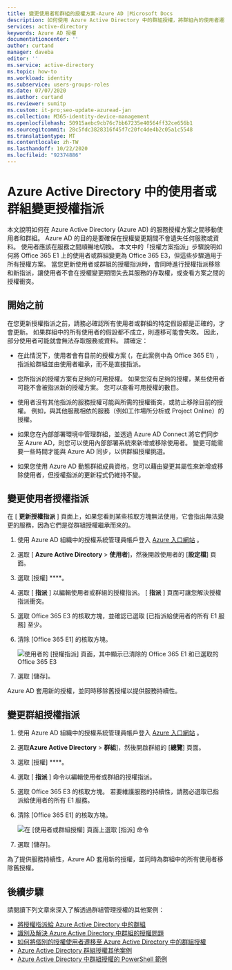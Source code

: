 ```yaml
---
title: 變更使用者和群組的授權方案-Azure AD |Microsoft Docs
description: 如何使用 Azure Active Directory 中的群組授權，將群組內的使用者遷移至不同的服務方案
services: active-directory
keywords: Azure AD 授權
documentationcenter: ''
author: curtand
manager: daveba
editor: ''
ms.service: active-directory
ms.topic: how-to
ms.workload: identity
ms.subservice: users-groups-roles
ms.date: 07/07/2020
ms.author: curtand
ms.reviewer: sumitp
ms.custom: it-pro;seo-update-azuread-jan
ms.collection: M365-identity-device-management
ms.openlocfilehash: 50915aebc9cb76c7bb67235e40564ff32ce656b1
ms.sourcegitcommit: 28c5fdc3828316f45f7c20fc4de4b2c05a1c5548
ms.translationtype: MT
ms.contentlocale: zh-TW
ms.lasthandoff: 10/22/2020
ms.locfileid: "92374886"
---
```

# <a name="change-license-assignments-for-a-user-or-group-in-azure-active-directory"></a>Azure Active Directory 中的使用者或群組變更授權指派

本文說明如何在 Azure Active Directory (Azure AD) 的服務授權方案之間移動使用者和群組。 Azure AD 的目的是要確保在授權變更期間不會遺失任何服務或資料。 使用者應該在服務之間順暢地切換。 本文中的「授權方案指派」步驟說明如何將 Office 365 E1 上的使用者或群組變更為 Office 365 E3，但這些步驟適用于所有授權方案。 當您更新使用者或群組的授權指派時，會同時進行授權指派移除和新指派，讓使用者不會在授權變更期間失去其服務的存取權，或查看方案之間的授權衝突。

## <a name="before-you-begin"></a>開始之前

在您更新授權指派之前，請務必確認所有使用者或群組的特定假設都是正確的，才會更新。 如果群組中的所有使用者的假設都不成立，則遷移可能會失敗。 因此，部分使用者可能就會無法存取服務或資料。 請確定：

- 在此情況下，使用者會有目前的授權方案 (，在此案例中為 Office 365 E1) ，指派給群組並由使用者繼承，而不是直接指派。

- 您所指派的授權方案有足夠的可用授權。 如果您沒有足夠的授權，某些使用者可能不會被指派新的授權方案。 您可以查看可用授權的數目。

- 使用者沒有其他指派的服務授權可能與所需的授權衝突，或防止移除目前的授權。 例如，與其他服務相依的服務（例如工作場所分析或 Project Online）的授權。

- 如果您在內部部署環境中管理群組，並透過 Azure AD Connect 將它們同步至 Azure AD，則您可以使用內部部署系統來新增或移除使用者。 變更可能需要一些時間才能與 Azure AD 同步，以供群組授權挑選。

- 如果您使用 Azure AD 動態群組成員資格，您可以藉由變更其屬性來新增或移除使用者，但授權指派的更新程式仍維持不變。

## <a name="change-user-license-assignments"></a>變更使用者授權指派

在 [ **更新授權指派** ] 頁面上，如果您看到某些核取方塊無法使用，它會指出無法變更的服務，因為它們是從群組授權繼承而來的。

1. 使用 Azure AD 組織中的授權系統管理員帳戶登入 [Azure 入口網站](https://portal.azure.com/) 。
1. 選取 [ **Azure Active Directory**  >  **使用者**]，然後開啟使用者的 [**設定檔**] 頁面。
1. 選取 [授權] ****。
1. 選取 [ **指派** ] 以編輯使用者或群組的授權指派。 [ **指派** ] 頁面可讓您解決授權指派衝突。
1. 選取 Office 365 E3 的核取方塊，並確認已選取 [已指派給使用者的所有 E1 服務] 至少。
1. 清除 [Office 365 E1] 的核取方塊。

    ![使用者的 [授權指派] 頁面，其中顯示已清除的 Office 365 E1 和已選取的 Office 365 E3](./media/licensing-groups-change-licenses/update-user-license-assignments.png)

1. 選取 [儲存]。

Azure AD 套用新的授權，並同時移除舊授權以提供服務持續性。

## <a name="change-group-license-assignments"></a>變更群組授權指派

1. 使用 Azure AD 組織中的授權系統管理員帳戶登入 [Azure 入口網站](https://portal.azure.com/) 。
1. 選取**Azure Active Directory**  >  **群組**]，然後開啟群組的 [**總覽**] 頁面。
1. 選取 [授權] ****。
1. 選取 [ **指派** ] 命令以編輯使用者或群組的授權指派。
1. 選取 Office 365 E3 的核取方塊。 若要維護服務的持續性，請務必選取已指派給使用者的所有 E1 服務。
1. 清除 [Office 365 E1] 的核取方塊。

    ![在 [使用者或群組授權] 頁面上選取 [指派] 命令](./media/licensing-groups-change-licenses/update-group-license-assignments.png)

1. 選取 [儲存]。

為了提供服務持續性，Azure AD 套用新的授權，並同時為群組中的所有使用者移除舊授權。

## <a name="next-steps"></a>後續步驟

請閱讀下列文章來深入了解透過群組管理授權的其他案例：

- [將授權指派給 Azure Active Directory 中的群組](licensing-groups-assign.md)
- [識別及解決 Azure Active Directory 中群組的授權問題](licensing-groups-resolve-problems.md)
- [如何將個別的授權使用者遷移至 Azure Active Directory 中的群組授權](licensing-groups-migrate-users.md)
- [Azure Active Directory 群組授權其他案例](licensing-group-advanced.md)
- [Azure Active Directory 中群組授權的 PowerShell 範例](licensing-ps-examples.md)
